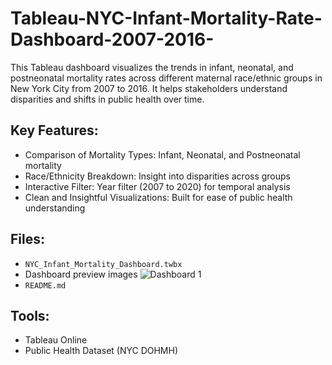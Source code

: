 # Tableau-NYC-Infant-Mortality-Rate-Dashboard-2007-2016-
This Tableau dashboard visualizes the trends in infant, neonatal, and postneonatal mortality rates across different maternal race/ethnic groups in New York City from 2007 to 2016. It helps stakeholders understand disparities and shifts in public health over time.

##  Key Features:

- Comparison of Mortality Types: Infant, Neonatal, and Postneonatal mortality
- Race/Ethnicity Breakdown: Insight into disparities across groups
- Interactive Filter: Year filter (2007 to 2020) for temporal analysis
- Clean and Insightful Visualizations: Built for ease of public health understanding

## Files:

- `NYC_Infant_Mortality_Dashboard.twbx`
- Dashboard preview images
  ![Dashboard 1](https://github.com/user-attachments/assets/8a4529f6-451a-4d6b-a246-3ba9962f5e8f)
- `README.md`

## Tools:

- Tableau Online
- Public Health Dataset (NYC DOHMH)
